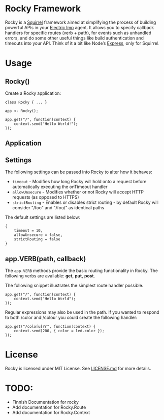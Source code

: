 # Rocky Framework
Rocky is a [Squirrel](http://squirrel-lang.org) framework aimed at simplifying the process of building powerful APIs in your [Electric Imp](http://electricimp.com) agent. It allows you to specify callback handlers for specific routes (verb + path), for events such as unhandled errors, and do some other useful things like build authentication and timeouts into your API. Think of it a bit like Node’s [Express](http://expressjs.com), only for Squirrel.

# Usage

## Rocky()
Create a Rocky application:

	class Rocky { ... }
	
	app <- Rocky();
	
	app.get("/", function(context) {
		context.send("Hello World!");
	});

## Application

## Settings
The following settings can be passed into Rocky to alter how it behaves:

- ```timeout``` - Modifies how long Rocky will hold onto a request before automatically executing the onTimeout handler
- ```allowUnsecure``` - Modifies whether or not Rocky will accept HTTP requests (as opposed to HTTPS)
- ```strictRouting``` - Enables or disables strict routing - by default Rocky will consider "/foo" and "/foo/" 	as identical paths

The default settings are listed below:

	{ 
		timeout = 10,
		allowUnsecure = false,
		strictRouting = false
	}
	
## app.VERB(path, callback)
The ```app.VERB``` methods provide the basic routing functionality in Rocky. The following verbs are available: **get**, **put**, **post**.


The following snippet illustrates the simplest route handler possible. 

	app.get("/", function(context) {
		context.send("Hello World");
	});
	
Regular expressions may also be used in the path. If you wanted to respond to both /color and /colour you could create the following handler:

	app.get("/colo[u]?r", function(context) {
		context.send(200, { color = led.color });
	});

# License
Rocky is licensed under MIT License. See [LICENSE.md](LICENSE.md) for more details.

# TODO:
- Finnish Documentation for rocky
- Add documentation for Rocky.Route
- Add documentation for Rocky.Context
